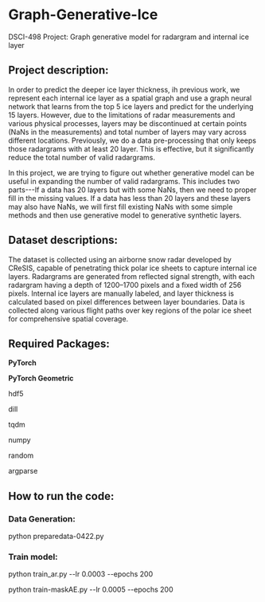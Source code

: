 # Graph-Generative-Ice
DSCI-498 Project: Graph generative model for radargram and internal ice layer

## Project description:

In order to predict the deeper ice layer thickness, ih previous work, we represent each internal ice layer as a spatial graph and use a graph neural network that learns from the top 5 ice layers and predict for the underlying 15 layers. However, due to the limitations of radar measurements and various physical processes, layers may be discontinued at certain points (NaNs in the measurements) and total number of layers may vary across different locations. Previously, we do a data pre-processing that only keeps those radargrams with at least 20 layer. This is effective, but it significantly reduce the total number of valid radargrams.

In this project, we are trying to figure out whether generative model can be useful in expanding the number of valid radargrams. This includes two parts---If a data has 20 layers but with some NaNs, then we need to proper fill in the missing values. If a data has less than 20 layers and these layers may also have NaNs, we will first fill existing NaNs with some simple methods and then use generative model to generative synthetic layers.

## Dataset descriptions:

The dataset is collected using an airborne snow radar developed by CReSIS, capable of penetrating thick polar ice sheets to capture internal ice layers. Radargrams are generated from reflected signal strength, with each radargram having a depth of 1200–1700 pixels and a fixed width of 256 pixels. Internal ice layers are manually labeled, and layer thickness is calculated based on pixel differences between layer boundaries. Data is collected along various flight paths over key regions of the polar ice sheet for comprehensive spatial coverage.

## Required Packages:

**PyTorch**

**PyTorch Geometric**

hdf5

dill

tqdm

numpy

random

argparse

## How to run the code:

### Data Generation:

python preparedata-0422.py


### Train model:
python train_ar.py --lr 0.0003 --epochs 200

python train-maskAE.py --lr 0.0005 --epochs 200

